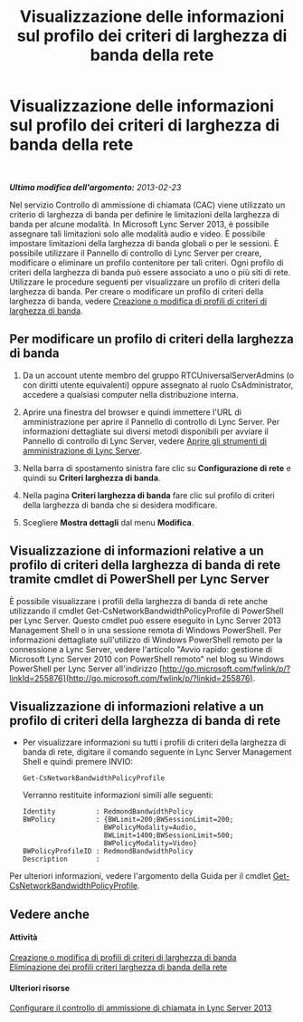 ﻿---
title: Visualizzazione delle informazioni sul profilo dei criteri di larghezza di banda della rete
TOCTitle: Visualizzazione delle informazioni sul profilo dei criteri di larghezza di banda della rete
ms:assetid: eed453fc-04e9-4971-959c-6fad54bf1c96
ms:mtpsurl: https://technet.microsoft.com/it-it/library/JJ721931(v=OCS.15)
ms:contentKeyID: 49887814
ms.date: 08/24/2015
mtps_version: v=OCS.15
ms.translationtype: HT
---

# Visualizzazione delle informazioni sul profilo dei criteri di larghezza di banda della rete

 

_**Ultima modifica dell'argomento:** 2013-02-23_

Nel servizio Controllo di ammissione di chiamata (CAC) viene utilizzato un criterio di larghezza di banda per definire le limitazioni della larghezza di banda per alcune modalità. In Microsoft Lync Server 2013, è possibile assegnare tali limitazioni solo alle modalità audio e video. È possibile impostare limitazioni della larghezza di banda globali o per le sessioni. È possibile utilizzare il Pannello di controllo di Lync Server per creare, modificare o eliminare un profilo contenitore per tali criteri. Ogni profilo di criteri della larghezza di banda può essere associato a uno o più siti di rete. Utilizzare le procedure seguenti per visualizzare un profilo di criteri della larghezza di banda. Per creare o modificare un profilo di criteri della larghezza di banda, vedere [Creazione o modifica di profili di criteri di larghezza di banda](lync-server-2013-creating-or-modifying-bandwidth-policy-profiles.md).

## Per modificare un profilo di criteri della larghezza di banda

1.  Da un account utente membro del gruppo RTCUniversalServerAdmins (o con diritti utente equivalenti) oppure assegnato al ruolo CsAdministrator, accedere a qualsiasi computer nella distribuzione interna.

2.  Aprire una finestra del browser e quindi immettere l'URL di amministrazione per aprire il Pannello di controllo di Lync Server. Per informazioni dettagliate sui diversi metodi disponibili per avviare il Pannello di controllo di Lync Server, vedere [Aprire gli strumenti di amministrazione di Lync Server](lync-server-2013-open-lync-server-administrative-tools.md).

3.  Nella barra di spostamento sinistra fare clic su **Configurazione di rete** e quindi su **Criteri larghezza di banda**.

4.  Nella pagina **Criteri larghezza di banda** fare clic sul profilo di criteri della larghezza di banda che si desidera modificare.

5.  Scegliere **Mostra dettagli** dal menu **Modifica**.

## Visualizzazione di informazioni relative a un profilo di criteri della larghezza di banda di rete tramite cmdlet di PowerShell per Lync Server

È possibile visualizzare i profili della larghezza di banda di rete anche utilizzando il cmdlet Get-CsNetworkBandwidthPolicyProfile di PowerShell per Lync Server. Questo cmdlet può essere eseguito in Lync Server 2013 Management Shell o in una sessione remota di Windows PowerShell. Per informazioni dettagliate sull'utilizzo di Windows PowerShell remoto per la connessione a Lync Server, vedere l'articolo "Avvio rapido: gestione di Microsoft Lync Server 2010 con PowerShell remoto" nel blog su Windows PowerShell per Lync Server all'indirizzo [http://go.microsoft.com/fwlink/p/?linkId=255876](http://go.microsoft.com/fwlink/p/?linkid=255876).

## Visualizzazione di informazioni relative a un profilo di criteri della larghezza di banda di rete

  - Per visualizzare informazioni su tutti i profili di criteri della larghezza di banda di rete, digitare il comando seguente in Lync Server Management Shell e quindi premere INVIO:
    
        Get-CsNetworkBandwidthPolicyProfile
    
    Verranno restituite informazioni simili alle seguenti:
    
        Identity          : RedmondBandwidthPolicy
        BWPolicy          : {BWLimit=200;BWSessionLimit=200;
                            BWPolicyModality=Audio, 
                            BWLimit=1400;BWSessionLimit=500;
                            BWPolicyModality=Video}
        BWPolicyProfileID : RedmondBandwidthPolicy
        Description       :

Per ulteriori informazioni, vedere l'argomento della Guida per il cmdlet [Get-CsNetworkBandwidthPolicyProfile](https://docs.microsoft.com/en-us/powershell/module/skype/Get-CsNetworkBandwidthPolicyProfile).

## Vedere anche

#### Attività

[Creazione o modifica di profili di criteri di larghezza di banda](lync-server-2013-creating-or-modifying-bandwidth-policy-profiles.md)  
[Eliminazione dei profili criteri larghezza di banda della rete](lync-server-2013-deleting-network-bandwidth-policy-profiles.md)  

#### Ulteriori risorse

[Configurare il controllo di ammissione di chiamata in Lync Server 2013](lync-server-2013-configure-call-admission-control.md)

